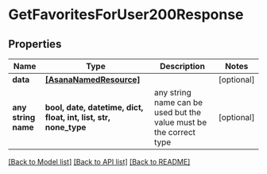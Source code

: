 # GetFavoritesForUser200Response


## Properties
Name | Type | Description | Notes
------------ | ------------- | ------------- | -------------
**data** | [**[AsanaNamedResource]**](AsanaNamedResource.md) |  | [optional] 
**any string name** | **bool, date, datetime, dict, float, int, list, str, none_type** | any string name can be used but the value must be the correct type | [optional]

[[Back to Model list]](../README.md#documentation-for-models) [[Back to API list]](../README.md#documentation-for-api-endpoints) [[Back to README]](../README.md)



